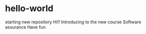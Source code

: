 # hello-world
starting new repository
Hi!!
Introducing to the new course Software assurance
Have fun
